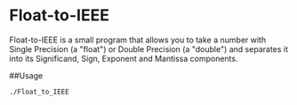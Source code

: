 # Float-to-IEEE
Float-to-IEEE is a small program that allows you to take a number 
with Single Precision (a "float") or Double Precision (a "double")
and separates it into its Significand, Sign, Exponent and Mantissa 
components.

##Usage
```bash
./Float_to_IEEE
```
